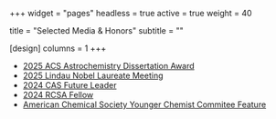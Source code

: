 +++
widget = "pages"
headless = true
active = true
weight = 40

title = "Selected Media & Honors"
subtitle = ""

[design]
  columns = 1
+++

- [2025 ACS Astrochemistry Dissertation Award](http://astro.phys-acs.org/news.html#2025_Award)
- [2025 Lindau Nobel Laureate Meeting](https://stories.tamu.edu/news/2025/05/28/texas-am-hosts-young-scientists-from-around-the-us-selected-to-attend-2025-lindau-nobel-laureate-meetings/)
- [2024 CAS Future Leader](https://www.cas.org/press-releases/cas-announces-2024-selections-prestigious-cas-future-leaders-program)
- [2024 RCSA Fellow](https://rescorp.org/2024/03/rcsa-selects-inaugural-class-of-rcsa-fellows/)
- [American Chemical Society Younger Chemist Commitee Feature](https://acsycc.org/meet-the-ycc-michelle-brann/)


